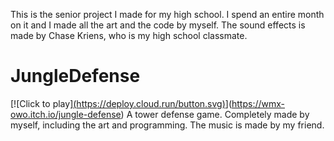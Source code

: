 This is the senior project I made for my high school. I spend an entire month on it and I made all the art and the code by myself. The sound effects is made by Chase Kriens, who is my high school classmate.
# JungleDefense
[![Click to play][(https://deploy.cloud.run/button.svg)](https://deploy.cloud.run)](https://wmx-owo.itch.io/jungle-defense)
A tower defense game. Completely made by myself, including the art and programming. The music is made by my friend.
